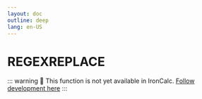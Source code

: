 ```yaml
---
layout: doc
outline: deep
lang: en-US
---
```


# REGEXREPLACE

::: warning
🚧 This function is not yet available in IronCalc.
[Follow development here](https://github.com/ironcalc/IronCalc/labels/Functions)
:::